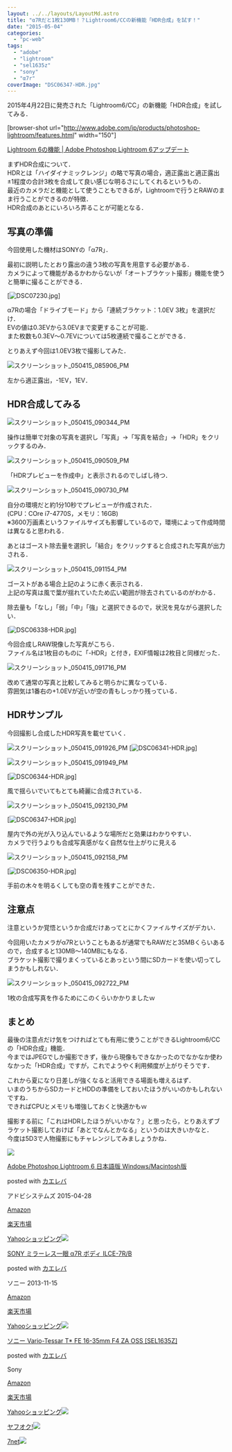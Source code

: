 ```yaml
---
layout: ../../layouts/LayoutMd.astro
title: "α7Rだと1枚130MB！？Lightroom6/CCの新機能「HDR合成」を試す！"
date: "2015-05-04"
categories: 
  - "pc-web"
tags: 
  - "adobe"
  - "lightroom"
  - "sel1635z"
  - "sony"
  - "α7r"
coverImage: "DSC06347-HDR.jpg"
---
```


2015年4月22日に発売された「Lightroom6/CC」の新機能「HDR合成」を試してみる．

\[browser-shot url="http://www.adobe.com/jp/products/photoshop-lightroom/features.html" width="150"\]

[Lightroom 6の機能 | Adobe Photoshop Lightroom 6アップデート](http://www.adobe.com/jp/products/photoshop-lightroom/features.html)

まずHDR合成について．  
HDRとは「ハイダイナミックレンジ」の略で写真の場合，適正露出と適正露出±1程度の合計3枚を合成して良い感じな明るさにしてくれるというもの．  
最近のカメラだと機能として使うこともできるが，Lightroomで行うとRAWのまま行うことができるのが特徴．  
HDR合成のあとにいろいろ弄ることが可能となる．

## 写真の準備

今回使用した機材はSONYの「α7R」．

最初に説明したとおり露出の違う3枚の写真を用意する必要がある．  
カメラによって機能があるかわからないが「オートブラケット撮影」機能を使うと簡単に撮ることができる．

[![DSC07230.jpg](/archive/images/17366505145_d4407fcb86_b.jpg)]

α7Rの場合「ドライブモード」から「連続ブラケット：1.0EV 3枚」を選択だけ．  
EVの値は0.3EVから3.0EVまで変更することが可能．  
また枚数も0.3EV～0.7EVについては5枚連続で撮ることができる．

とりあえず今回は1.0EV3枚で撮影してみた．

![スクリーンショット_050415_085906_PM](/archive/images/050415_085906_PM.jpg "スクリーンショット_050415_085906_PM")

左から適正露出，-1EV，1EV．

## HDR合成してみる

![スクリーンショット_050415_090344_PM](/archive/images/050415_090344_PM.jpg "スクリーンショット_050415_090344_PM")

操作は簡単で対象の写真を選択し「写真」→「写真を結合」→「HDR」をクリックするのみ．

![スクリーンショット_050415_090509_PM](/archive/images/050415_090509_PM.jpg "スクリーンショット_050415_090509_PM")

「HDRプレビューを作成中」と表示されるのでしばし待つ．

![スクリーンショット_050415_090730_PM](/archive/images/050415_090730_PM.jpg "スクリーンショット_050415_090730_PM")

自分の環境だと約1分10秒でプレビューが作成された．  
(CPU：COre i7-4770S，メモリ：16GB)  
※3600万画素というファイルサイズも影響しているので，環境によって作成時間は異なると思われる．

あとはゴースト除去量を選択し「結合」をクリックすると合成された写真が出力される．

![スクリーンショット_050415_091154_PM](/archive/images/050415_091154_PM.jpg "スクリーンショット_050415_091154_PM")

ゴーストがある場合上記のように赤く表示される．  
上記の写真は風で葉が揺れていたため広い範囲が除去されているのがわかる．

除去量も「なし」「弱」「中」「強」と選択できるので，状況を見ながら選択したい．

[![DSC06338-HDR.jpg](/archive/images/17366449095_5865a37b63_b.jpg)]

今回合成しRAW現像した写真がこちら．  
ファイル名は1枚目のものに「-HDR」と付き，EXIF情報は2枚目と同様だった．

![スクリーンショット_050415_091716_PM](/archive/images/050415_091716_PM.jpg "スクリーンショット_050415_091716_PM")

改めて通常の写真と比較してみると明らかに異なっている．  
雰囲気は1番右の+1.0EVが近いが空の青もしっかり残っている．

## HDRサンプル

今回撮影し合成したHDR写真を載せていく．

![スクリーンショット_050415_091926_PM](/archive/images/050415_091926_PM.jpg "スクリーンショット_050415_091926_PM") [![DSC06341-HDR.jpg](/archive/images/16743953354_9149120f85_b.jpg)]

![スクリーンショット_050415_091949_PM](/archive/images/050415_091949_PM.jpg "スクリーンショット_050415_091949_PM")

[![DSC06344-HDR.jpg](/archive/images/16746203763_79268e90b0_b.jpg)]

風で揺らいでいてもとても綺麗に合成されている．

![スクリーンショット_050415_092130_PM](/archive/images/050415_092130_PM.jpg "スクリーンショット_050415_092130_PM")

[![DSC06347-HDR.jpg](/archive/images/16746216393_c52ac74cd6_b.jpg)]

屋内で外の光が入り込んでいるような場所だと効果はわかりやすい．  
カメラで行うよりも合成写真感がなく自然な仕上がりに見える

![スクリーンショット_050415_092158_PM](/archive/images/050415_092158_PM.jpg "スクリーンショット_050415_092158_PM")

[![DSC06350-HDR.jpg](/archive/images/17340544686_51bf711686_b.jpg)]

手前の木々を明るくしても空の青を残すことができた．

## 注意点

注意というか覚悟というか合成だけあってとにかくファイルサイズがデカい．

今回用いたカメラがα7Rということもあるが通常でもRAWだと35MBくらいあるので，合成すると130MB～140MBにもなる．  
ブラケット撮影で撮りまくっているとあっという間にSDカードを使い切ってしまうかもしれない．

![スクリーンショット_050415_092722_PM](/archive/images/050415_092722_PM.jpg "スクリーンショット_050415_092722_PM")

1枚の合成写真を作るためにこのくらいかかりましたｗ

## まとめ

最後の注意点だけ気をつければとても有用に使うことができるLightroom6/CCの「HDR合成」機能．  
今まではJPEGでしか撮影できず，後から現像もできなかったのでなかなか使わなかった「HDR合成」ですが，これでようやく利用頻度が上がりそうです．

これから夏になり日差しが強くなると活用できる場面も増えるはず．  
いまのうちからSDカードとHDDの準備をしておいたほうがいいのかもしれないですね．  
できればCPUとメモリも増強しておくと快適かもｗ

撮影する前に「これはHDRしたほうがいいかな？」と思ったら，とりあえずブラケット撮影しておけば「あとでなんとかなる」というのは大きいかなと．  
今度は5D3で人物撮影にもチャレンジしてみましょうかね．

[![](/archive/images/513ZAPlqdpL._SL160_.jpg)](https://www.amazon.co.jp/exec/obidos/ASIN/B00SSULPNA/mizuka123-22/ref=nosim/)

[Adobe Photoshop Lightroom 6 日本語版 Windows/Macintosh版](https://www.amazon.co.jp/exec/obidos/ASIN/B00SSULPNA/mizuka123-22/ref=nosim/)

posted with [カエレバ](http://kaereba.com)

アドビシステムズ 2015-04-28

[Amazon](http://www.amazon.co.jp/gp/search?keywords=Adobe%20Photoshop%20Lightroom%206%20%93%FA%96%7B%8C%EA%94%C5%20Windows%2FMacintosh%94%C5&__mk_ja_JP=%83J%83%5E%83J%83i&tag=mizuka123-22)

[楽天市場](http://hb.afl.rakuten.co.jp/hgc/032b53ee.4b34c5ee.0f4a541e.f440145e/?pc=http%3A%2F%2Fsearch.rakuten.co.jp%2Fsearch%2Fmall%2FAdobe%2520Photoshop%2520Lightroom%25206%2520%25E6%2597%25A5%25E6%259C%25AC%25E8%25AA%259E%25E7%2589%2588%2520Windows%252FMacintosh%25E7%2589%2588%2F-%2Ff.1-p.1-s.1-sf.0-st.A-v.2%3Fx%3D0%26scid%3Daf_ich_link_urltxt%26m%3Dhttp%3A%2F%2Fm.rakuten.co.jp%2F)

[Yahooショッピング![](/archive/images/41SSfTbp1CL._SL160_.jpg)](//ck.jp.ap.valuecommerce.com/servlet/referral?sid=3066752&pid=881990642&vc_url=http%3A%2F%2Fsearch.shopping.yahoo.co.jp%2Fsearch%3Fp%3DAdobe%2520Photoshop%2520Lightroom%25206%2520%25E6%2597%25A5%25E6%259C%25AC%25E8%25AA%259E%25E7%2589%2588%2520Windows%252FMacintosh%25E7%2589%2588)

[SONY ミラーレス一眼 α7R ボディ ILCE-7R/B](https://www.amazon.co.jp/exec/obidos/ASIN/B00FXKLN58/mizuka123-22/ref=nosim/)

posted with [カエレバ](http://kaereba.com)

ソニー 2013-11-15

[Amazon](http://www.amazon.co.jp/gp/search?keywords=SONY%20%83~%83%89%81%5B%83%8C%83X%88%EA%8A%E1%20%83%BF7R%20%83%7B%83f%83B%20ILCE-7R%2FB&__mk_ja_JP=%83J%83%5E%83J%83i&tag=mizuka123-22)

[楽天市場](http://hb.afl.rakuten.co.jp/hgc/032b53ee.4b34c5ee.0f4a541e.f440145e/?pc=http%3A%2F%2Fsearch.rakuten.co.jp%2Fsearch%2Fmall%2FSONY%2520%25E3%2583%259F%25E3%2583%25A9%25E3%2583%25BC%25E3%2583%25AC%25E3%2582%25B9%25E4%25B8%2580%25E7%259C%25BC%2520%25CE%25B17R%2520%25E3%2583%259C%25E3%2583%2587%25E3%2582%25A3%2520ILCE-7R%252FB%2F-%2Ff.1-p.1-s.1-sf.0-st.A-v.2%3Fx%3D0%26scid%3Daf_ich_link_urltxt%26m%3Dhttp%3A%2F%2Fm.rakuten.co.jp%2F)

[Yahooショッピング![](/archive/images/41n4Q9z2xwL._SL160_.jpg)](//ck.jp.ap.valuecommerce.com/servlet/referral?sid=3066752&pid=881990642&vc_url=http%3A%2F%2Fsearch.shopping.yahoo.co.jp%2Fsearch%3Fp%3DSONY%2520%25E3%2583%259F%25E3%2583%25A9%25E3%2583%25BC%25E3%2583%25AC%25E3%2582%25B9%25E4%25B8%2580%25E7%259C%25BC%2520%25CE%25B17R%2520%25E3%2583%259C%25E3%2583%2587%25E3%2582%25A3%2520ILCE-7R%252FB)

[ソニー Vario-Tessar T\* FE 16-35mm F4 ZA OSS \[SEL1635Z\]](https://www.amazon.co.jp/exec/obidos/ASIN/B00NGTN25C/mizuka123-22/ref=nosim/)

posted with [カエレバ](http://kaereba.com)

Sony

[Amazon](http://www.amazon.co.jp/gp/search?keywords=%83%5C%83j%81%5B%20Vario-Tessar%20T%2A%20FE%2016-35mm%20F4%20ZA%20OSS%20%5BSEL1635Z%5D&__mk_ja_JP=%83J%83%5E%83J%83i&tag=mizuka123-22)

[楽天市場](http://hb.afl.rakuten.co.jp/hgc/032b53ee.4b34c5ee.0f4a541e.f440145e/?pc=http%3A%2F%2Fsearch.rakuten.co.jp%2Fsearch%2Fmall%2F%25E3%2582%25BD%25E3%2583%258B%25E3%2583%25BC%2520Vario-Tessar%2520T%252A%2520FE%252016-35mm%2520F4%2520ZA%2520OSS%2520%255BSEL1635Z%255D%2F-%2Ff.1-p.1-s.1-sf.0-st.A-v.2%3Fx%3D0%26scid%3Daf_ich_link_urltxt%26m%3Dhttp%3A%2F%2Fm.rakuten.co.jp%2F)

[Yahooショッピング![](//ad.jp.ap.valuecommerce.com/servlet/gifbanner?sid=3066752&pid=881990642)](//ck.jp.ap.valuecommerce.com/servlet/referral?sid=3066752&pid=881990642&vc_url=http%3A%2F%2Fsearch.shopping.yahoo.co.jp%2Fsearch%3Fp%3D%25E3%2582%25BD%25E3%2583%258B%25E3%2583%25BC%2520Vario-Tessar%2520T%252A%2520FE%252016-35mm%2520F4%2520ZA%2520OSS%2520%255BSEL1635Z%255D)

[ヤフオク!![](//ad.jp.ap.valuecommerce.com/servlet/gifbanner?sid=3066752&pid=881990645)](//ck.jp.ap.valuecommerce.com/servlet/referral?sid=3066752&pid=881990645&vc_url=http%3A%2F%2Fauctions.search.yahoo.co.jp%2Fsearch%3Fvo%3D%26ve%3D%26auccat%3D0%26aucminprice%3D%26aucmaxprice%3D%26aucmin_bidorbuy_price%3D%26aucmax_bidorbuy_price%3D%26loc_cd%3D0%26abatch%3D0%26istatus%3D0%26filtered%3D1%26ei%3DUTF-8%26tab_ex%3Dcommerce%26va%3D%25E3%2582%25BD%25E3%2583%258B%25E3%2583%25BC%2520Vario-Tessar%2520T%252A%2520FE%252016-35mm%2520F4%2520ZA%2520OSS%2520%255BSEL1635Z%255D)

[7net](//ck.jp.ap.valuecommerce.com/servlet/referral?sid=3066752&pid=881990643&vc_url=http%3A%2F%2Fwww.7netshopping.jp%2Fall%2Fsearch_result%2F-%2Fbprice%2Foff%2Fsort%2F0%2Fkword_in%2F%25E3%2582%25BD%25E3%2583%258B%25E3%2583%25BC%2520Vario-Tessar%2520T%252A%2520FE%252016-35mm%2520F4%2520ZA%2520OSS%2520%255BSEL1635Z%255D%2FallGoods%2Fon%2Fsubmit.x%2F30%2Fdisp_result%2F1%2Fsubmit.y%2F9%2Fprvlg%2Foff%2Fnobuy%2Fon%2FsetProduct%2Foff%2Foop%2Fon%2Fctgy%2Fall%2FfromKeywordSearch%2Ftrue)![](http://atq.ad.valuecommerce.com/servlet/atq/gifbanner?sid=3066752&pid=881990643)
